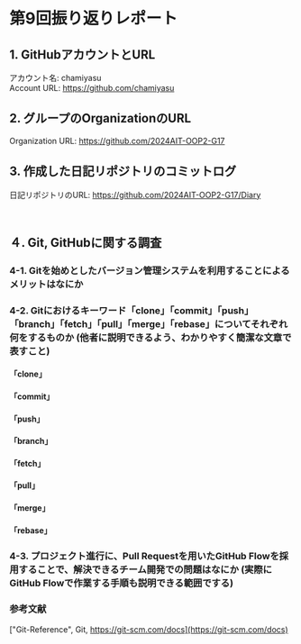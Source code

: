 # 第9回振り返りレポート

## 1. GitHubアカウントとURL

アカウント名: chamiyasu  
Account URL: https://github.com/chamiyasu

## 2. グループのOrganizationのURL

Organization URL: https://github.com/2024AIT-OOP2-G17

## 3. 作成した日記リポジトリのコミットログ

日記リポジトリのURL: https://github.com/2024AIT-OOP2-G17/Diary

<pre>

</pre>


## ４. Git, GitHubに関する調査
### 4-1. Gitを始めとしたバージョン管理システムを利用することによるメリットはなにか


### 4-2. Gitにおけるキーワード「clone」「commit」「push」「branch」「fetch」「pull」「merge」「rebase」についてそれぞれ何をするものか (他者に説明できるよう、わかりやすく簡潔な文章で表すこと)
#### 「clone」


#### 「commit」


#### 「push」


#### 「branch」


#### 「fetch」


#### 「pull」


#### 「merge」


#### 「rebase」



### 4-3. プロジェクト進行に、Pull Requestを用いたGitHub Flowを採用することで、解決できるチーム開発での問題はなにか (実際にGitHub Flowで作業する手順も説明できる範囲でする)

### 参考文献
["Git-Reference", Git, https://git-scm.com/docs](https://git-scm.com/docs)